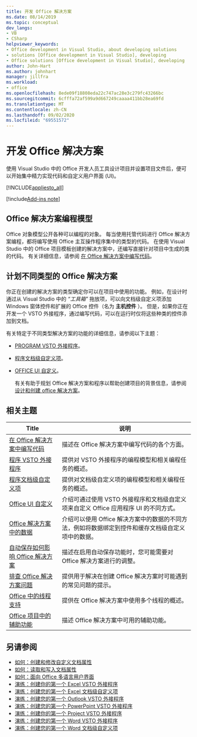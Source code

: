 ```yaml
---
title: 开发 Office 解决方案
ms.date: 08/14/2019
ms.topic: conceptual
dev_langs:
- VB
- CSharp
helpviewer_keywords:
- Office development in Visual Studio, about developing solutions
- solutions [Office development in Visual Studio], developing
- Office solutions [Office development in Visual Studio], developing
author: John-Hart
ms.author: johnhart
manager: jillfra
ms.workload:
- office
ms.openlocfilehash: 8ede09f18808eda22c747ac28e3c279fc43266bc
ms.sourcegitcommit: 6cfffa72af599a9d667249caaaa411bb28ea69fd
ms.translationtype: MT
ms.contentlocale: zh-CN
ms.lasthandoff: 09/02/2020
ms.locfileid: "69551572"
---
```

# <a name="develop-office-solutions"></a>开发 Office 解决方案
  使用 Visual Studio 中的 Office 开发人员工具设计项目并设置项目文件后，便可以开始集中精力实现代码和自定义用户界面 (UI)。

 [!INCLUDE[appliesto_all](../vsto/includes/appliesto-all-md.md)]

[!include[Add-ins note](includes/addinsnote.md)]

## <a name="office-solutions-programming-model"></a>Office 解决方案编程模型
 Office 对象模型公开各种可以编程的对象。 每当使用托管代码进行 Office 解决方案编程，都将编写使用 Office 主互操作程序集中的类型的代码。 在使用 Visual Studio 中的 Office 项目模板创建的解决方案中，还编写直接针对项目中生成的类的代码。 有关详细信息，请参阅 [在 Office 解决方案中编写代码](../vsto/writing-code-in-office-solutions.md)。

## <a name="program-different-types-of-office-solutions"></a>计划不同类型的 Office 解决方案
 你正在创建的解决方案的类型确定你可以在项目中使用的功能。 例如，在设计时通过从 Visual Studio 中的 *“工具箱”* 拖放项，可以向文档级自定义项添加 Windows 窗体控件和扩展的 Office 控件（名为 **主机控件** ）。 但是，如果你正在开发一个 VSTO 外接程序，通过编写代码，可以在运行时仅将这些种类的控件添加到文档。

 有关特定于不同类型解决方案的功能的详细信息，请参阅以下主题：

- [PROGRAM VSTO 外接程序](../vsto/programming-vsto-add-ins.md)。

- [程序文档级自定义项](../vsto/programming-document-level-customizations.md)。

- [OFFICE UI 自定义](../vsto/office-ui-customization.md)。

  有关有助于规划 Office 解决方案和程序以帮助创建项目的背景信息，请参阅 [设计和创建 office 解决方案](../vsto/designing-and-creating-office-solutions.md)。

## <a name="related-topics"></a>相关主题

|Title|说明|
|-----------|-----------------|
|[在 Office 解决方案中编写代码](../vsto/writing-code-in-office-solutions.md)|描述在 Office 解决方案中编写代码的各个方面。|
|[程序 VSTO 外接程序](../vsto/programming-vsto-add-ins.md)|提供对 VSTO 外接程序的编程模型和相关编程任务的概述。|
|[程序文档级自定义项](../vsto/programming-document-level-customizations.md)|提供对文档级自定义项的编程模型和相关编程任务的概述。|
|[Office UI 自定义](../vsto/office-ui-customization.md)|介绍可通过使用 VSTO 外接程序和文档级自定义项来自定义 Office 应用程序 UI 的不同方式。|
|[Office 解决方案中的数据](../vsto/data-in-office-solutions.md)|介绍可以使用 Office 解决方案中的数据的不同方法，例如将数据绑定到控件和缓存文档级自定义项中的数据。|
|[自动保存如何影响 Office 解决方案](./how-autosave-impacts-office-solutions.md)|描述在启用自动保存功能时，您可能需要对 Office 解决方案进行的调整。|
|[排查 Office 解决方案问题](../vsto/troubleshooting-office-solutions.md)|提供用于解决在创建 Office 解决方案时可能遇到的常见问题的提示。|
|[Office 中的线程支持](../vsto/threading-support-in-office.md)|提供在 Office 解决方案中使用多个线程的概述。|
|[Office 项目中的辅助功能](../vsto/accessibility-in-office-projects.md)|描述 Office 解决方案中可用的辅助功能。|

## <a name="see-also"></a>另请参阅
- [如何：创建和修改自定义文档属性](../vsto/how-to-create-and-modify-custom-document-properties.md)
- [如何：读取和写入文档属性](../vsto/how-to-read-from-and-write-to-document-properties.md)
- [如何：面向 Office 多语言用户界面](../vsto/how-to-target-the-office-multilingual-user-interface.md)
- [演练：创建你的第一个 Excel VSTO 外接程序](../vsto/walkthrough-creating-your-first-vsto-add-in-for-excel.md)
- [演练：创建您的第一个 Excel 文档级自定义项](../vsto/walkthrough-creating-your-first-document-level-customization-for-excel.md)
- [演练：创建您的第一个 Outlook VSTO 外接程序](../vsto/walkthrough-creating-your-first-vsto-add-in-for-outlook.md)
- [演练：创建您的第一个 PowerPoint VSTO 外接程序](../vsto/walkthrough-creating-your-first-vsto-add-in-for-powerpoint.md)
- [演练：创建你的第一个 Project VSTO 外接程序](../vsto/walkthrough-creating-your-first-vsto-add-in-for-project.md)
- [演练：创建您的第一个 Word VSTO 外接程序](../vsto/walkthrough-creating-your-first-vsto-add-in-for-word.md)
- [演练：创建您的第一个 Word 文档级自定义项](../vsto/walkthrough-creating-your-first-document-level-customization-for-word.md)
